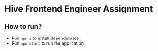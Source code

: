 # Hive Frontend Engineer Assignment

## How to run?

* Run `npm i` to install dependencies
* Run `npm start` to run the application
